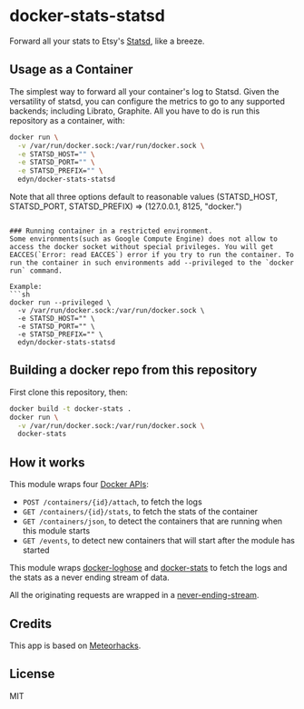 # docker-stats-statsd

Forward all your stats to Etsy's [Statsd](https://github.com/etsy/statsd), like a breeze.

## Usage as a Container

The simplest way to forward all your container's log to Statsd. Given the versatility of statsd, you can configure the metrics to go to any supported backends; including Librato, Graphite. All you have to do is run this repository as a container, with:

```sh
docker run \
  -v /var/run/docker.sock:/var/run/docker.sock \
  -e STATSD_HOST="" \
  -e STATSD_PORT="" \
  -e STATSD_PREFIX="" \
  edyn/docker-stats-statsd
```
Note that all three options default to reasonable values (STATSD_HOST, STATSD_PORT, STATSD_PREFIX) => (127.0.0.1, 8125, "docker.")
```

### Running container in a restricted environment.
Some environments(such as Google Compute Engine) does not allow to access the docker socket without special privileges. You will get EACCES(`Error: read EACCES`) error if you try to run the container. To run the container in such environments add --privileged to the `docker run` command.

Example:
```sh
docker run --privileged \
  -v /var/run/docker.sock:/var/run/docker.sock \
  -e STATSD_HOST="" \
  -e STATSD_PORT="" \
  -e STATSD_PREFIX="" \
  edyn/docker-stats-statsd
```

## Building a docker repo from this repository

First clone this repository, then:

```bash
docker build -t docker-stats .
docker run \
  -v /var/run/docker.sock:/var/run/docker.sock \
  docker-stats
```

## How it works

This module wraps four [Docker
APIs](https://docs.docker.com/reference/api/docker_remote_api_v1.17/):

* `POST /containers/{id}/attach`, to fetch the logs
* `GET /containers/{id}/stats`, to fetch the stats of the container
* `GET /containers/json`, to detect the containers that are running when
  this module starts
* `GET /events`, to detect new containers that will start after the
  module has started

This module wraps
[docker-loghose](https://github.com/mcollina/docker-loghose) and
[docker-stats](https://github.com/pelger/docker-stats) to fetch the logs
and the stats as a never ending stream of data.

All the originating requests are wrapped in a
[never-ending-stream](https://github.com/mcollina/never-ending-stream).

## Credits

This app is based on [Meteorhacks](https://github.com/meteorhacks/docker-librato).

## License

MIT
